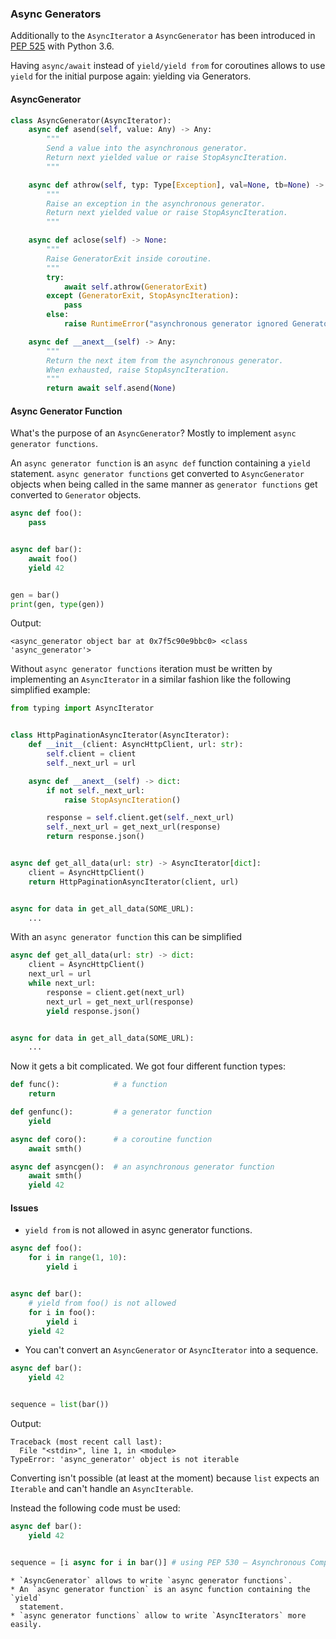 ### Async Generators

Additionally to the `AsyncIterator` a `AsyncGenerator` has been introduced in
[PEP 525](https://peps.python.org/pep-0525/) with Python 3.6.

Having `async/await` instead of `yield/yield from` for coroutines allows to use
`yield` for the initial purpose again: yielding via Generators.

#### AsyncGenerator

```python
class AsyncGenerator(AsyncIterator):
    async def asend(self, value: Any) -> Any:
        """
        Send a value into the asynchronous generator.
        Return next yielded value or raise StopAsyncIteration.
        """

    async def athrow(self, typ: Type[Exception], val=None, tb=None) -> Any:
        """
        Raise an exception in the asynchronous generator.
        Return next yielded value or raise StopAsyncIteration.
        """

    async def aclose(self) -> None:
        """
        Raise GeneratorExit inside coroutine.
        """
        try:
            await self.athrow(GeneratorExit)
        except (GeneratorExit, StopAsyncIteration):
            pass
        else:
            raise RuntimeError("asynchronous generator ignored GeneratorExit")

    async def __anext__(self) -> Any:
        """
        Return the next item from the asynchronous generator.
        When exhausted, raise StopAsyncIteration.
        """
        return await self.asend(None)
```

#### Async Generator Function

What's the purpose of an `AsyncGenerator`? Mostly to implement `async generator
functions`.

An `async generator function` is an `async def` function containing
a `yield` statement. `async generator functions` get converted to
`AsyncGenerator` objects when being called in the same manner as
`generator functions` get converted to `Generator` objects.

```python
async def foo():
    pass


async def bar():
    await foo()
    yield 42


gen = bar()
print(gen, type(gen))
```

Output:

```
<async_generator object bar at 0x7f5c90e9bbc0> <class 'async_generator'>
```

Without `async generator functions` iteration must be written by implementing an
`AsyncIterator` in a similar fashion like the following simplified example:

```python
from typing import AsyncIterator


class HttpPaginationAsyncIterator(AsyncIterator):
    def __init__(client: AsyncHttpClient, url: str):
        self.client = client
        self._next_url = url

    async def __anext__(self) -> dict:
        if not self._next_url:
            raise StopAsyncIteration()

        response = self.client.get(self._next_url)
        self._next_url = get_next_url(response)
        return response.json()


async def get_all_data(url: str) -> AsyncIterator[dict]:
    client = AsyncHttpClient()
    return HttpPaginationAsyncIterator(client, url)


async for data in get_all_data(SOME_URL):
    ...
```

With an `async generator function` this can be simplified

```python
async def get_all_data(url: str) -> dict:
    client = AsyncHttpClient()
    next_url = url
    while next_url:
        response = client.get(next_url)
        next_url = get_next_url(response)
        yield response.json()


async for data in get_all_data(SOME_URL):
    ...
```

Now it gets a bit complicated. We got four different function types:

```python
def func():            # a function
    return

def genfunc():         # a generator function
    yield

async def coro():      # a coroutine function
    await smth()

async def asyncgen():  # an asynchronous generator function
    await smth()
    yield 42
```

#### Issues

* `yield from` is not allowed in async generator functions.

```python
async def foo():
    for i in range(1, 10):
        yield i


async def bar():
    # yield from foo() is not allowed
    for i in foo():
        yield i
    yield 42
```

* You can't convert an `AsyncGenerator` or `AsyncIterator` into a sequence.

```python
async def bar():
    yield 42


sequence = list(bar())
```

Output:

```
Traceback (most recent call last):
  File "<stdin>", line 1, in <module>
TypeError: 'async_generator' object is not iterable
```

Converting isn't possible (at least at the moment) because `list` expects an
`Iterable` and can't handle an `AsyncIterable`.

Instead the following code must be used:

```python
async def bar():
    yield 42


sequence = [i async for i in bar()] # using PEP 530 – Asynchronous Comprehensions
```

```{admonition} Summary
* `AsyncGenerator` allows to write `async generator functions`.
* An `async generator function` is an async function containing the `yield`
  statement.
* `async generator functions` allow to write `AsyncIterators` more easily.
```
